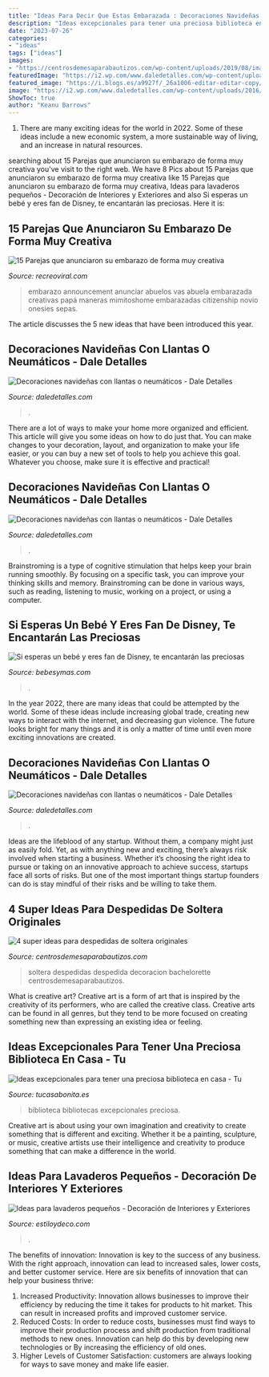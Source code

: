 ```yaml
---
title: "Ideas Para Decir Que Estas Embarazada : Decoraciones Navideñas Con Llantas O Neumáticos"
description: "Ideas excepcionales para tener una preciosa biblioteca en casa"
date: "2023-07-26"
categories:
- "ideas"
tags: ["ideas"]
images:
- "https://centrosdemesaparabautizos.com/wp-content/uploads/2019/08/imagenes-de-despedidas-de-soltera-originales.jpg"
featuredImage: "https://i2.wp.com/www.daledetalles.com/wp-content/uploads/2016/12/navidad-con-llantas16.jpg"
featured_image: "https://i.blogs.es/a9927f/_26a1006-editar-editar-copy/450_1000.jpg"
image: "https://i2.wp.com/www.daledetalles.com/wp-content/uploads/2016/12/navidad-con-llantas5.jpg"
ShowToc: true
author: "Keanu Barrows"
---
```



1. There are many exciting ideas for the world in 2022. Some of these ideas include a new economic system, a more sustainable way of living, and an increase in natural resources.

	

		
searching about 15 Parejas que anunciaron su embarazo de forma muy creativa you've visit to the right web. We have 8 Pics about 15 Parejas que anunciaron su embarazo de forma muy creativa like 15 Parejas que anunciaron su embarazo de forma muy creativa, Ideas para lavaderos pequeños - Decoración de Interiores y Exteriores and also Si esperas un bebé y eres fan de Disney, te encantarán las preciosas. Here it is:
		
    
## 15 Parejas Que Anunciaron Su Embarazo De Forma Muy Creativa

<img loading=lazy src="https://www.recreoviral.com/wp-content/uploads/2018/07/coman.jpg" onerror="this.onerror=null;this.src='https://tse2.mm.bing.net/th?id=OIP.fxiWcwa2V6M-B85YxY05CQHaNL&amp;pid=15.1';" alt="15 Parejas que anunciaron su embarazo de forma muy creativa">

_Source: recreoviral.com_

>embarazo announcement anunciar abuelos vas abuela embarazada creativas papá maneras mimitoshome embarazadas citizenship novio onesies sepas. 

	

The article discusses the 5 new ideas that have been introduced this year.

    
## Decoraciones Navideñas Con Llantas O Neumáticos - Dale Detalles

<img loading=lazy src="https://i2.wp.com/www.daledetalles.com/wp-content/uploads/2016/12/navidad-con-llantas16.jpg" onerror="this.onerror=null;this.src='https://tse4.mm.bing.net/th?id=OIP.1XfkN39FIeVZyfZyeIRFHAHaJ4&amp;pid=15.1';" alt="Decoraciones navideñas con llantas o neumáticos - Dale Detalles">

_Source: daledetalles.com_

>. 

	

There are a lot of ways to make your home more organized and efficient. This article will give you some ideas on how to do just that. You can make changes to your decoration, layout, and organization to make your life easier, or you can buy a new set of tools to help you achieve this goal. Whatever you choose, make sure it is effective and practical!

    
## Decoraciones Navideñas Con Llantas O Neumáticos - Dale Detalles

<img loading=lazy src="https://i1.wp.com/www.daledetalles.com/wp-content/uploads/2016/12/navidad-con-llantas4.jpg?resize=608%2C811" onerror="this.onerror=null;this.src='https://tse4.mm.bing.net/th?id=OIP.Hjxy0lHAqbHmhHc8L14tqAHaJ4&amp;pid=15.1';" alt="Decoraciones navideñas con llantas o neumáticos - Dale Detalles">

_Source: daledetalles.com_

>. 

	

Brainstroming is a type of cognitive stimulation that helps keep your brain running smoothly. By focusing on a specific task, you can improve your thinking skills and memory. Brainstroming can be done in various ways, such as reading, listening to music, working on a project, or using a computer.

    
## Si Esperas Un Bebé Y Eres Fan De Disney, Te Encantarán Las Preciosas

<img loading=lazy src="https://i.blogs.es/a9927f/_26a1006-editar-editar-copy/450_1000.jpg" onerror="this.onerror=null;this.src='https://tse2.mm.bing.net/th?id=OIP.vmaOqyhSVXPeWcAQo3j21AAAAA&amp;pid=15.1';" alt="Si esperas un bebé y eres fan de Disney, te encantarán las preciosas">

_Source: bebesymas.com_

>. 

	

In the year 2022, there are many ideas that could be attempted by the world. Some of these ideas include increasing global trade, creating new ways to interact with the internet, and decreasing gun violence. The future looks bright for many things and it is only a matter of time until even more exciting innovations are created.

    
## Decoraciones Navideñas Con Llantas O Neumáticos - Dale Detalles

<img loading=lazy src="https://i2.wp.com/www.daledetalles.com/wp-content/uploads/2016/12/navidad-con-llantas5.jpg" onerror="this.onerror=null;this.src='https://tse3.mm.bing.net/th?id=OIP.36XJ7RiFPc7I4AjMCOjx3QHaJ4&amp;pid=15.1';" alt="Decoraciones navideñas con llantas o neumáticos - Dale Detalles">

_Source: daledetalles.com_

>. 

	

Ideas are the lifeblood of any startup. Without them, a company might just as easily fold. Yet, as with anything new and exciting, there’s always risk involved when starting a business. Whether it’s choosing the right idea to pursue or taking on an innovative approach to achieve success, startups face all sorts of risks. But one of the most important things startup founders can do is stay mindful of their risks and be willing to take them.

    
## 4 Super Ideas Para Despedidas De Soltera Originales

<img loading=lazy src="https://centrosdemesaparabautizos.com/wp-content/uploads/2019/08/imagenes-de-despedidas-de-soltera-originales.jpg" onerror="this.onerror=null;this.src='https://tse4.mm.bing.net/th?id=OIP.noo7iwar_7rwPJAIAkb55wAAAA&amp;pid=15.1';" alt="4 super ideas para despedidas de soltera originales">

_Source: centrosdemesaparabautizos.com_

>soltera despedidas despedida decoracion bachelorette centrosdemesaparabautizos. 

	

What is creative art?
Creative art is a form of art that is inspired by the creativity of its performers, who are called the creative class. Creative arts can be found in all genres, but they tend to be more focused on creating something new than expressing an existing idea or feeling.

    
## Ideas Excepcionales Para Tener Una Preciosa Biblioteca En Casa - Tu

<img loading=lazy src="https://tucasabonita.es/wp-content/uploads/2016/02/bibliotecas-casa-decoracion-diseno-muebles-3.jpg" onerror="this.onerror=null;this.src='https://tse4.mm.bing.net/th?id=OIP.xzFj4SEumvQU2P-RZe0OEQHaKH&amp;pid=15.1';" alt="Ideas excepcionales para tener una preciosa biblioteca en casa - Tu">

_Source: tucasabonita.es_

>biblioteca bibliotecas excepcionales preciosa. 

	

Creative art is about using your own imagination and creativity to create something that is different and exciting. Whether it be a painting, sculpture, or music, creative artists use their intelligence and creativity to produce something that can make a difference in the world.

    
## Ideas Para Lavaderos Pequeños - Decoración De Interiores Y Exteriores

<img loading=lazy src="https://www.estiloydeco.com/wp-content/uploads/2017/05/lavaderos-pequenos-10.jpg" onerror="this.onerror=null;this.src='https://tse4.mm.bing.net/th?id=OIP.dxMbrAIuuA-3w2UPaUvlkAHaLF&amp;pid=15.1';" alt="Ideas para lavaderos pequeños - Decoración de Interiores y Exteriores">

_Source: estiloydeco.com_

>. 

	

The benefits of innovation:
Innovation is key to the success of any business. With the right approach, innovation can lead to increased sales, lower costs, and better customer service. Here are six benefits of innovation that can help your business thrive: 
1. Increased Productivity: Innovation allows businesses to improve their efficiency by reducing the time it takes for products to hit market. This can result in increased profits and improved customer service. 
2. Reduced Costs: In order to reduce costs, businesses must find ways to improve their production process and shift production from traditional methods to new ones. Innovation can help do this by developing new technologies or By increasing the efficiency of old ones. 
3. Higher Levels of Customer Satisfaction: customers are always looking for ways to save money and make life easier.

